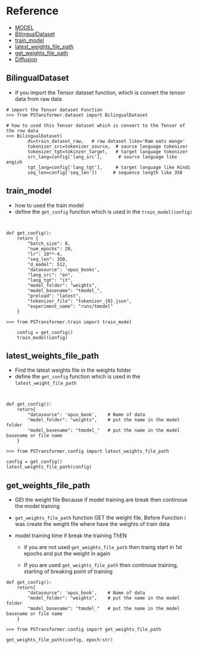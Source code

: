 
# Reference 

* [MODEL](https://github.com/ProgramerSalar/PSTransformer/blob/master/Readme_File/MODEL.md)
* [BilingualDataset](#BilingualDataset)
* [train_model](#train_model)
* [latest_weights_file_path](#latest_weights_file_path)
* [get_weights_file_path](#get_weights_file_path)
* [Diffusion](https://github.com/ProgramerSalar/PSTransformer/blob/master/Readme_File/DIFFUSION.md)


## BilingualDataset

- if you import the Tensor dataset function, which is convert the tensor data from raw data 
```
# import the Tensor dataset Function
>>> from PSTansformer.dataset import BilingualDataset

# how to used this Tensor dataset which is convert to the Tensor of the row data 
>>> BilingualDataset(
        ds=train_dataset_raw,   # raw dataset like='Ram eats mango'
        tokenizer_src=tokenizer_source,  # source language tokenizer 
        tokenizer_tgt=tokinzer_target,   # target language tokenizer
        src_lang=config['lang_src'],      # source language like engish
        tgt_lang=config['lang_tgt'],     # target language like Hindi
        seq_len=config['seq_len'])      # sequence length like 350
```

## train_model

- how to used the train model 
- define the ```get_config```  function which is used in the ```train_model(config)```

```


def get_config():
    return {
        "batch_size": 8,
        "num_epochs": 20,
        "lr": 10**-4,
        "seq_len": 350,
        "d_model": 512,
        "datasource": 'opus_books',
        "lang_src": "en",
        "lang_tgt": "it",
        "model_folder": "weights",
        "model_basename": "tmodel_",
        "preload": "latest",
        "tokenizer_file": "tokenizer_{0}.json",
        "experiment_name": "runs/tmodel"
    }
```

```
>>> from PSTransformer.train import train_model 

    config = get_config()
    train_model(config)
```

## latest_weights_file_path

- Find the latest weights file in the weights folder
- define the ```get_config```  function which is used in the ```latest_weight_file_path```
```


def get_config():
    return{
        "datasource": 'opus_book',    # Name of data
        "model_folder": "weights",    # put the name in the model folder 
        "model_basename": "tmodel_"   # put the name in the model basename or file name 
    }
```

```
>>> from PSTransformer.config import latest_weights_file_path

config = get_config()
latest_weights_file_path(config)
```


## get_weights_file_path

- GEt the weight file Because if model training are break then continoue the model training 

-  ```get_weights_file_path``` function GET the weight file, Before Function i was create the weight file where have the weights of train data 

- model training time if break the training ThEN 
    - if you are not used ```get_weights_file_path``` then traing start in 1st epochs and put the weight in again

    - If you are used ```get_weights_file_path``` then continoue training, starting of breaking point of training 


```
def get_config():
    return{
        "datasource": 'opus_book',    # Name of data
        "model_folder": "weights",    # put the name in the model folder 
        "model_basename": "tmodel_"   # put the name in the model basename or file name 
    }
```


```
>>> from PSTransformer.config import get_weights_file_path

get_weights_file_path(config, epoch:str)
```
